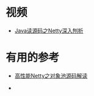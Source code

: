 


# 视频

 * [Java读源码之Netty深入刨析](https://www.bilibili.com/video/av52697120/?spm_id_from=333.788.videocard.16)
 
# 有用的参考

* [高性能Netty之对象池源码解读](https://mp.weixin.qq.com/s?__biz=MzA5NTUzNTA2Mw==&mid=2454932383&idx=1&sn=b756199d46dfd3d394a783c29d896a1b&scene=21#wechat_redirect)

* []()
